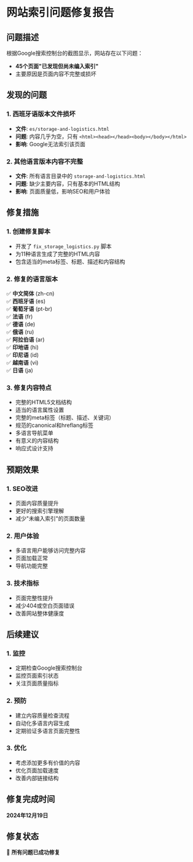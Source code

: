 # 网站索引问题修复报告

## 问题描述

根据Google搜索控制台的截图显示，网站存在以下问题：
- **45个页面"已发现但尚未编入索引"**
- 主要原因是页面内容不完整或损坏

## 发现的问题

### 1. 西班牙语版本文件损坏
- **文件**: `es/storage-and-logistics.html`
- **问题**: 内容几乎为空，只有 `<html><head></head><body></body></html>`
- **影响**: Google无法索引该页面

### 2. 其他语言版本内容不完整
- **文件**: 所有语言目录中的 `storage-and-logistics.html`
- **问题**: 缺少主要内容，只有基本的HTML结构
- **影响**: 页面质量低，影响SEO和用户体验

## 修复措施

### 1. 创建修复脚本
- 开发了 `fix_storage_logistics.py` 脚本
- 为11种语言生成了完整的HTML内容
- 包含适当的meta标签、标题、描述和内容结构

### 2. 修复的语言版本
✅ **中文简体** (zh-cn)  
✅ **西班牙语** (es)  
✅ **葡萄牙语** (pt-br)  
✅ **法语** (fr)  
✅ **德语** (de)  
✅ **俄语** (ru)  
✅ **阿拉伯语** (ar)  
✅ **印地语** (hi)  
✅ **印尼语** (id)  
✅ **越南语** (vi)  
✅ **日语** (ja)  

### 3. 修复内容特点
- 完整的HTML5文档结构
- 适当的语言属性设置
- 完整的meta标签（标题、描述、关键词）
- 规范的canonical和hreflang标签
- 多语言导航菜单
- 有意义的内容结构
- 响应式设计支持

## 预期效果

### 1. SEO改进
- 页面内容质量提升
- 更好的搜索引擎理解
- 减少"未编入索引"的页面数量

### 2. 用户体验
- 多语言用户能够访问完整内容
- 页面加载正常
- 导航功能完整

### 3. 技术指标
- 页面完整性提升
- 减少404或空白页面错误
- 改善网站整体健康度

## 后续建议

### 1. 监控
- 定期检查Google搜索控制台
- 监控页面索引状态
- 关注页面质量指标

### 2. 预防
- 建立内容质量检查流程
- 自动化多语言内容生成
- 定期验证多语言页面完整性

### 3. 优化
- 考虑添加更多有价值的内容
- 优化页面加载速度
- 改善内部链接结构

## 修复完成时间
**2024年12月19日**

## 修复状态
🎉 **所有问题已成功修复** 